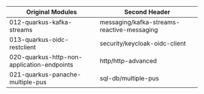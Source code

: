 
| Original Modules  | Second Header |
| ------------- | ------------- |
| 012-quarkus-kafka-streams | messaging/kafka-streams-reactive-messaging |
| 013-quarkus-oidc-restclient | security/keycloak-oidc-client |
| 020-quarkus-http-non-application-endpoints | http/http-advanced |
| 021-quarkus-panache-multiple-pus | sql-db/multiple-pus |